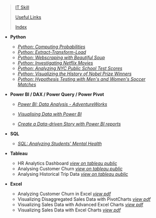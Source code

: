 <!-- <span style="font-family:Papyrus; font-size:3em; color:SlateGray;">Case Studies</span> -->

> [IT Skill](certified_skills.md)
> 
> [Useful Links](links.md)
>
> [Index](index.md)

<!-- <h5 style='color:SlateGray;'><i>Case Studies:</i></h5> -->

* **Python**

  * _[Python: Computing Probabilities](https://github.com/mbhagwan/portfolio/blob/main/python-computing-probabilities.ipynb)_
  * _[Python: Extract-Transform-Load](https://github.com/mbhagwan/portfolio/tree/main/python-extract-transform-load)_
  * _[Python: Webscraping with Beautiful Soup](https://github.com/mbhagwan/portfolio/tree/main/python-webscraping-with-beautifulsoup)_
  * _[Python: Investigating Netflix Movies](https://github.com/mbhagwan/portfolio/tree/main/python-investigating-netflix-movies)_
  * _[Python: Analyzing NYC Public School Test Scores](https://github.com/mbhagwan/portfolio/tree/main/python-nyc-public-school-test-scores)_
  * _[Python: Visualizing the History of Nobel Prize Winners](https://github.com/mbhagwan/portfolio/tree/main/python-visualizing-the-history-of-nobel-prize-winners)_
  * _[Python: Hypothesis Testing with Men's and Women's Soccer Matches](https://github.com/mbhagwan/portfolio/tree/main/python-hypothesis-testing-with-men's-and-women's-soccer-matches)_

 
* **Power BI / DAX / Power Query / Power Pivot**

  * _[Power BI: Data Analysis - AdventureWorks ](https://app.powerbi.com/groups/7c29e3dc-4ad5-4aec-99d6-80875b671179/reports/aae4488a-c9d8-4d52-807a-5c13c2efda19/ReportSectionb8d0042411da729a179a?experience=power-bi)_

  * _[Visualising Data with Power BI](https://app.powerbi.com/view?r=eyJrIjoiM2ZhMGNlMTctMjAyZC00MmQ3LTlkNDQtYjQzNjc4YTVkZWIyIiwidCI6IjM1OGU0OThhLTUyMzMtNDllYi1hYjc1LTU3MGI0NWRhODQwZiIsImMiOjEwfQ%3D%3D)_

  * _[Create a Data-driven Story with Power BI reports](https://app.powerbi.com/view?r=eyJrIjoiMGVjZGU1YTAtZDJmNi00ZDhhLTlhYmQtYmUzNjlhOWNiOGQ4IiwidCI6IjM1OGU0OThhLTUyMzMtNDllYi1hYjc1LTU3MGI0NWRhODQwZiIsImMiOjEwfQ%3D%3D)_


* **SQL**

  * _[SQL: Analyzing Students' Mental Health](https://github.com/mbhagwan/portfolio/tree/main/sql-analyzing-students'-mental-health)_
  
* **Tableau**
  * HR Analytics Dashboard <a href="https://public.tableau.com/views/atlas-labs-hr-dashboard/Dashboard?:language=en-US&publish=yes&:sid=&:redirect=auth&:display_count=n&:origin=viz_share_link"><i>view on tableau public</i></a>
  * Analysing Customer Churn <a href="https://public.tableau.com/views/CustomerChurnAnalysis_17171444612550/DatabelTelecomChurnAnalysis?:language=en-US&:sid=&:display_count=n&:origin=viz_share_link"><i>view on tableau public</i></a>
  * Analysing Historical Trip Data <a href="https://public.tableau.com/views/CityBikeTripHistoryfor2018/Dashboard?:language=en-US&:sid=&:display_count=n&:origin=viz_share_link"><i>view on tableau public</i></a>
  
* **Excel**
  * Analyzing Customer Churn in Excel <a href="https://github.com/mbhagwan/portfolio/blob/main/customer-churn-analysis-in-excel.pdf"><i>view pdf</i></a>
  * Visualizing Disaggregated Sales Data with PivotCharts <a href="https://github.com/mbhagwan/portfolio/blob/main/superstore-sales-dashboard.pdf"><i>view pdf</i></a>
  * Visualizing Sales Data with Advanced Excel Charts <a href="https://github.com/mbhagwan/portfolio/blob/main/advanced-excel-charts.pdf"><i>view pdf</i></a>
  * Visualizing Sales Data with Excel Charts <a href="https://github.com/mbhagwan/portfolio/blob/main/basic-excel-charts.pdf"><i>view pdf</i></a>

